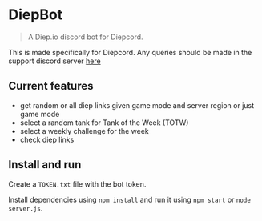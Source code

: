 # DiepBot

> A Diep.io discord bot for Diepcord.

This is made specifically for Diepcord. Any queries should be made in the support discord server [here](https://discord.gg/EuxtH6V5pj)

## Current features

- get random or all diep links given game mode and server region or just game mode
- select a random tank for Tank of the Week (TOTW)
- select a weekly challenge for the week
- check diep links

## Install and run

Create a `TOKEN.txt` file with the bot token.

Install dependencies using `npm install` and run it using `npm start` or `node server.js`.

